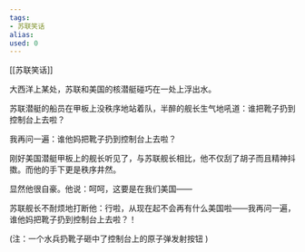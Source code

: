 ```yaml
---
tags: 
- 苏联笑话 
alias:
used: 0
---
```

[[苏联笑话]]



大西洋上某处，苏联和美国的核潜艇碰巧在一处上浮出水。 

苏联潜艇的船员在甲板上没秩序地站着队，半醉的舰长生气地吼道：谁把靴子扔到控制台上去啦？

我再问一遍：谁他妈把靴子扔到控制台上去啦？

刚好美国潜艇甲板上的舰长听见了，与苏联舰长相比，他不仅刮了胡子而且精神抖擞。而他的手下更是秩序井然。

显然他很自豪。他说：呵呵，这要是在我们美国——

苏联舰长不耐烦地打断他：行啦，从现在起不会再有什么美国啦——我再问一遍，谁他妈把靴子扔到控制台上去啦？！  

(注：一个水兵扔靴子砸中了控制台上的原子弹发射按钮 )

